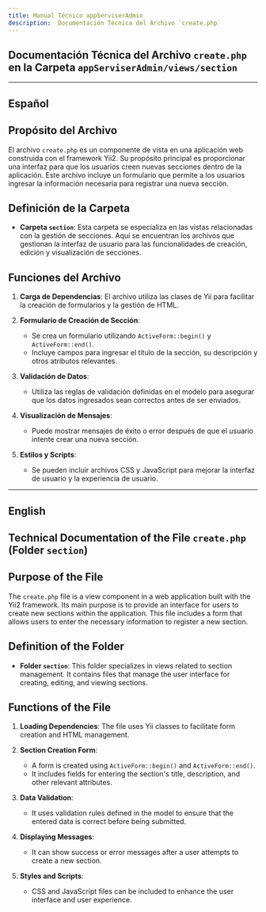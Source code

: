 ```yaml
---
title: Manual Técnico appServiserAdmin
description:  Documentación Técnica del Archivo `create.php`
---
```


## Documentación Técnica del Archivo `create.php` en la Carpeta `appServiserAdmin/views/section`

---

## Español

## Propósito del Archivo
El archivo `create.php` es un componente de vista en una aplicación web construida con el framework Yii2. Su propósito principal es proporcionar una interfaz para que los usuarios creen nuevas secciones dentro de la aplicación. Este archivo incluye un formulario que permite a los usuarios ingresar la información necesaria para registrar una nueva sección.

## Definición de la Carpeta
- **Carpeta `section`**: Esta carpeta se especializa en las vistas relacionadas con la gestión de secciones. Aquí se encuentran los archivos que gestionan la interfaz de usuario para las funcionalidades de creación, edición y visualización de secciones.

## Funciones del Archivo
1. **Carga de Dependencias**: El archivo utiliza las clases de Yii para facilitar la creación de formularios y la gestión de HTML.
  
2. **Formulario de Creación de Sección**: 
   - Se crea un formulario utilizando `ActiveForm::begin()` y `ActiveForm::end()`.
   - Incluye campos para ingresar el título de la sección, su descripción y otros atributos relevantes.

3. **Validación de Datos**: 
   - Utiliza las reglas de validación definidas en el modelo para asegurar que los datos ingresados sean correctos antes de ser enviados.

4. **Visualización de Mensajes**: 
   - Puede mostrar mensajes de éxito o error después de que el usuario intente crear una nueva sección.

5. **Estilos y Scripts**: 
   - Se pueden incluir archivos CSS y JavaScript para mejorar la interfaz de usuario y la experiencia de usuario.

---

## English

## Technical Documentation of the File `create.php` (Folder `section`)

## Purpose of the File
The `create.php` file is a view component in a web application built with the Yii2 framework. Its main purpose is to provide an interface for users to create new sections within the application. This file includes a form that allows users to enter the necessary information to register a new section.

## Definition of the Folder
- **Folder `section`**: This folder specializes in views related to section management. It contains files that manage the user interface for creating, editing, and viewing sections.

## Functions of the File
1. **Loading Dependencies**: The file uses Yii classes to facilitate form creation and HTML management.
  
2. **Section Creation Form**: 
   - A form is created using `ActiveForm::begin()` and `ActiveForm::end()`.
   - It includes fields for entering the section's title, description, and other relevant attributes.

3. **Data Validation**: 
   - It uses validation rules defined in the model to ensure that the entered data is correct before being submitted.

4. **Displaying Messages**: 
   - It can show success or error messages after a user attempts to create a new section.

5. **Styles and Scripts**: 
   - CSS and JavaScript files can be included to enhance the user interface and user experience.
